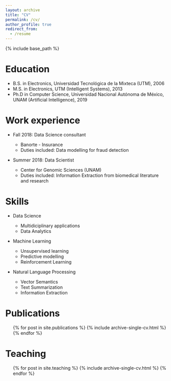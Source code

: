 ```yaml
---
layout: archive
title: "CV"
permalink: /cv/
author_profile: true
redirect_from:
  - /resume
---
```


{% include base_path %}

Education
======
* B.S. in Electronics, Universidad Tecnológica de la Mixteca (UTM), 2006
* M.S. in Electronics, UTM (Intelligent Systems), 2013
* Ph.D in Computer Science, Universidad Nacional Autónoma de México, UNAM (Artificial Intelligence), 2019

Work experience
======

* Fall 2018: Data Science consultant
  * Banorte - Insurance
  * Duties included: Data modelling for fraud detection
  
* Summer 2018: Data Scientist
  * Center for Genomic Sciences (UNAM)
  * Duties included: Information Extraction from biomedical literature and research
  
Skills
======
* Data Science
  * Multidiciplinary applications
  * Data Analytics
  
* Machine Learning
  * Unsupervised learning
  * Predictive modelling
  * Reinforcement Learning
  
* Natural Language Processing
  * Vector Semantics
  * Text Summarization
  * Information Extraction

Publications
======
  <ul>{% for post in site.publications %}
    {% include archive-single-cv.html %}
  {% endfor %}</ul>
  
Teaching
======
  <ul>{% for post in site.teaching %}
    {% include archive-single-cv.html %}
  {% endfor %}</ul>
  
